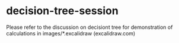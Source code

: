 # decision-tree-session

Please refer to the discussion on decisiont tree for demonstration of calculations in images/*.excalidraw (excalidraw.com)

